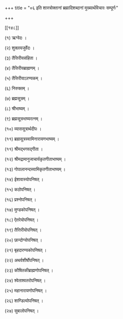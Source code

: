 +++
title = "०६ इति शास्त्रोक्तानां ब्रह्मादिशब्दानां मुख्यार्थविचारः सम्पूर्णः"

+++

[[१४८]]

(१) ऋग्वेदः ।

(२) शुक्लयजुर्वेदः ।

(३) तैत्तिरीयसंहिता ।

(४) तैत्तिरीयब्राह्मणम् ।

(५) तैत्तिरीयाऽरण्यकम् ।

(६) निरुक्तम् ।

(७) ब्रह्मसूत्रम् ।

(८) श्रीभाष्यम् ।

(९) ब्रह्मसूत्रभाष्यरत्नम् ।

(१०) व्याससूत्रार्थदीपः ।

(११) ब्रह्मसूत्रस्वामिनारायणभाष्यम् ।

(११) श्रीमद्भगवद्गीता ।

(१२) श्रीमद्रामानुजाचार्यकृतगीताभाष्यम् ।

(१३) गोपालानन्दस्वामिकृतगीताभाष्यम् ।

(१४) ईशावास्योपनिषत् ।

(१५) कठोपनिषत् ।

(१६) प्रश्नोपनिषत् ।

(१७) मुण्डकोपनिषत् ।

(१८) ऐतरेयोपनिषत् ।

(१९) तैत्तिरीयोपनिषत् ।

(२०) छान्दोग्योपनिषत् ।

(२१) बृहदारण्यकोपनिषत् ।

(२२) अथर्वशीर्षोपनिषत् ।

(२३) कौषितकीब्राह्मणोपनिषत् ।

(२४) श्वेताश्वतरोपनिषत् ।

(२५) महानारायणोपनिषत् ।

(२६) शाण्डिल्योपनिषत् ।

(२७) सुबालोपनिषत् ।
